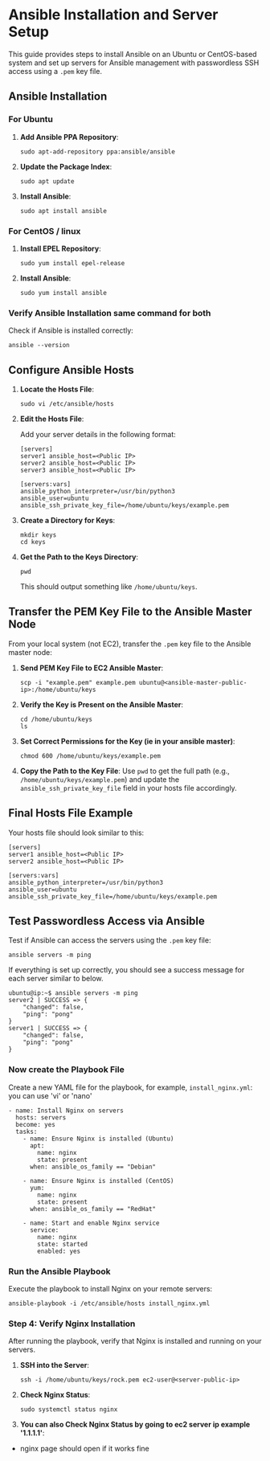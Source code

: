 # Ansible Installation and Server Setup

This guide provides steps to install Ansible on an Ubuntu or CentOS-based system and set up servers for Ansible management with passwordless SSH access using a `.pem` key file.

## Ansible Installation

### For Ubuntu

1. **Add Ansible PPA Repository**:
    ```
    sudo apt-add-repository ppa:ansible/ansible
    ```

2. **Update the Package Index**:
    ```
    sudo apt update
    ```

3. **Install Ansible**:
    ```
    sudo apt install ansible
    ```

### For CentOS / linux

1. **Install EPEL Repository**:
    ```
    sudo yum install epel-release
    ```

2. **Install Ansible**:
    ```
    sudo yum install ansible
    ```

### Verify Ansible Installation same command for both

Check if Ansible is installed correctly:
```
ansible --version
```

## Configure Ansible Hosts

1. **Locate the Hosts File**:
    ```
    sudo vi /etc/ansible/hosts
    ```

2. **Edit the Hosts File**:

    Add your server details in the following format:

    ```
    [servers]
    server1 ansible_host=<Public IP>
    server2 ansible_host=<Public IP>
    server3 ansible_host=<Public IP>

    [servers:vars]
    ansible_python_interpreter=/usr/bin/python3
    ansible_user=ubuntu
    ansible_ssh_private_key_file=/home/ubuntu/keys/example.pem
    ```

3. **Create a Directory for Keys**:
    ```
    mkdir keys
    cd keys
    ```

4. **Get the Path to the Keys Directory**:
    ```
    pwd
    ```
    This should output something like `/home/ubuntu/keys`.

## Transfer the PEM Key File to the Ansible Master Node

From your local system (not EC2), transfer the `.pem` key file to the Ansible master node:

1. **Send PEM Key File to EC2 Ansible Master**:
    ```
    scp -i "example.pem" example.pem ubuntu@<ansible-master-public-ip>:/home/ubuntu/keys
    ```
2. **Verify the Key is Present on the Ansible Master**:
    ```
    cd /home/ubuntu/keys
    ls
    ```
3. **Set Correct Permissions for the Key (ie in your ansible master)**:
    ```
    chmod 600 /home/ubuntu/keys/example.pem
    ```

4. **Copy the Path to the Key File**:
    Use `pwd` to get the full path (e.g., `/home/ubuntu/keys/example.pem`) and update the `ansible_ssh_private_key_file` field in your hosts file accordingly.

## Final Hosts File Example

Your hosts file should look similar to this:

```
[servers]
server1 ansible_host=<Public IP>
server2 ansible_host=<Public IP>

[servers:vars]
ansible_python_interpreter=/usr/bin/python3
ansible_user=ubuntu
ansible_ssh_private_key_file=/home/ubuntu/keys/example.pem
```

## Test Passwordless Access via Ansible

Test if Ansible can access the servers using the `.pem` key file:

```
ansible servers -m ping
```

If everything is set up correctly, you should see a success message for each server similar to below.
```
ubuntu@ip:~$ ansible servers -m ping
server2 | SUCCESS => {
    "changed": false,
    "ping": "pong"
}
server1 | SUCCESS => {
    "changed": false,
    "ping": "pong"
}
```
### Now create the Playbook File

Create a new YAML file for the playbook, for example, `install_nginx.yml`: you can use 'vi' or 'nano' 

```
- name: Install Nginx on servers
  hosts: servers
  become: yes
  tasks:
    - name: Ensure Nginx is installed (Ubuntu)
      apt:
        name: nginx
        state: present
      when: ansible_os_family == "Debian"

    - name: Ensure Nginx is installed (CentOS)
      yum:
        name: nginx
        state: present
      when: ansible_os_family == "RedHat"

    - name: Start and enable Nginx service
      service:
        name: nginx
        state: started
        enabled: yes
```
### Run the Ansible Playbook

Execute the playbook to install Nginx on your remote servers:

```
ansible-playbook -i /etc/ansible/hosts install_nginx.yml
```

### Step 4: Verify Nginx Installation

After running the playbook, verify that Nginx is installed and running on your servers.

1. **SSH into the Server**:
    ```
    ssh -i /home/ubuntu/keys/rock.pem ec2-user@<server-public-ip>
    ```

2. **Check Nginx Status**:
    ```
    sudo systemctl status nginx
    ```
3. **You can also Check Nginx Status by going to ec2 server ip example '1.1.1.1'**:
-  nginx page should open if it works fine




